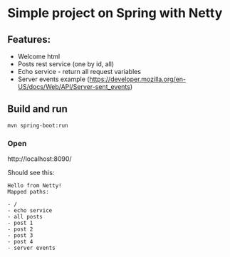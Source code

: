 # Simple project on Spring with Netty

## Features:
- Welcome html
- Posts rest service (one by id, all)
- Echo service - return all request variables
- Server events example (https://developer.mozilla.org/en-US/docs/Web/API/Server-sent_events)

## Build and run
```
mvn spring-boot:run
```

### Open
http://localhost:8090/

Should see this:
```
Hello from Netty!
Mapped paths:

- /
- echo service
- all posts
- post 1
- post 2
- post 3
- post 4
- server events
```
